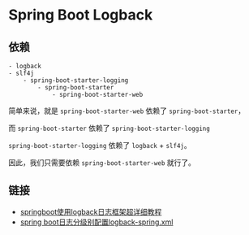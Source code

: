 # Spring Boot Logback

## 依赖

```
- logback
- slf4j
    - spring-boot-starter-logging
        - spring-boot-starter
            - spring-boot-starter-web
```

简单来说，就是 `spring-boot-starter-web` 依赖了 `spring-boot-starter`，

而 `spring-boot-starter` 依赖了 `spring-boot-starter-logging`

`spring-boot-starter-logging` 依赖了 `logback` + `slf4j`。

因此，我们只需要依赖 `spring-boot-starter-web` 就行了。


## 链接

- [springboot使用logback日志框架超详细教程](https://blog.csdn.net/white_ice/article/details/85065219)
- [spring boot日志分级别配置logback-spring.xml](https://blog.csdn.net/pm_mybook/article/details/87097451)